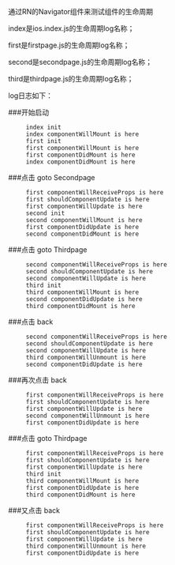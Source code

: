 通过RN的Navigator组件来测试组件的生命周期

index是ios.index.js的生命周期log名称；

first是firstpage.js的生命周期log名称；

second是secondpage.js的生命周期log名称；

third是thirdpage.js的生命周期log名称；

log日志如下：

###开始启动

```
	 index init
	 index componentWillMount is here
	 first init
	 first componentWillMount is here
	 first componentDidMount is here
	 index componentDidMount is here
```
###点击 goto Secondpage
 
```
	 first componentWillReceiveProps is here
	 first shouldComponentUpdate is here
	 first componentWillUpdate is here
	 second init
	 second componentWillMount is here
	 first componentDidUpdate is here
	 second componentDidMount is here
```
###点击 goto Thirdpage
 
```
     second componentWillReceiveProps is here
	 second shouldComponentUpdate is here
	 second componentWillUpdate is here
	 third init
	 third componentWillMount is here
	 second componentDidUpdate is here
	 third componentDidMount is here
```
###点击 back

```
	 second componentWillReceiveProps is here
	 second shouldComponentUpdate is here
	 second componentWillUpdate is here
	 third componentWillUnmount is here
	 second componentDidUpdate is here
```
###再次点击 back
 
```	
	 first componentWillReceiveProps is here
	 first shouldComponentUpdate is here
	 first componentWillUpdate is here
	 second componentWillUnmount is here
	 first componentDidUpdate is here
```
###点击 goto Thirdpage 

```   
     first componentWillReceiveProps is here
	 first shouldComponentUpdate is here
	 first componentWillUpdate is here
	 third init
	 third componentWillMount is here
	 first componentDidUpdate is here
	 third componentDidMount is here
```
###又点击 back

```	
	 first componentWillReceiveProps is here
	 first shouldComponentUpdate is here
	 first componentWillUpdate is here
	 third componentWillUnmount is here
	 first componentDidUpdate is here
```